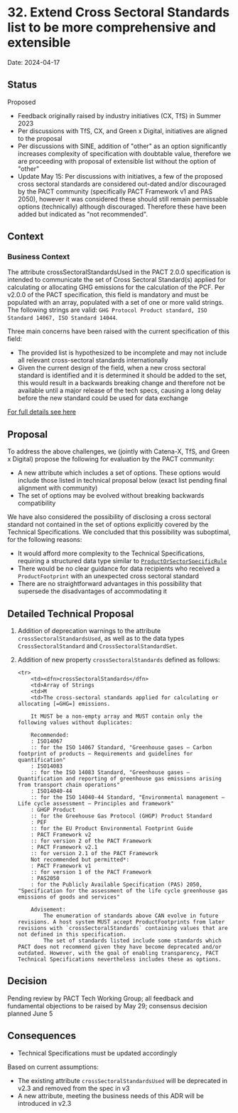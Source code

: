 # 32. Extend Cross Sectoral Standards list to be more comprehensive and extensible

Date: 2024-04-17

## Status

Proposed
* Feedback originally raised by industry initiatives (CX, TfS) in Summer 2023
* Per discussions with TfS, CX, and Green x Digital, initiatives are aligned to the proposal
* Per discussions with SINE, addition of "other" as an option significantly increases complexity of specification with doubtable value, therefore we are proceeding with proposal of extensible list without the option of "other"
* Update May 15: Per discussions with initiatives, a few of the proposed cross sectoral standards are considered out-dated and/or discouraged by the PACT community (specifically PACT Framework v1 and PAS 2050), however it was considered these should still remain permissable options (technically) although discouraged. Therefore these have been added but indicated as "not recommended".

## Context

### Business Context
The attribute crossSectoralStandardsUsed in the PACT 2.0.0 specification is intended to communicate the set of Cross Sectoral Standard(s) applied for calculating or allocating GHG emissions for the calculation of the PCF. Per v2.0.0 of the PACT specification, this field is mandatory and must be populated with an array, populated with a set of one or more valid strings. The following strings are valid: `GHG Protocol Product standard, ISO Standard 14067, ISO Standard 14044`.

Three main concerns have been raised with the current specification of this field:
* The provided list is hypothesized to be incomplete and may not include all relevant cross-sectoral standards internationally
* Given the current design of the field, when a new cross sectoral standard is identified and it is determined it should be added to the set, this would result in a backwards breaking change and therefore not be available until a major release of the tech specs, causing a long delay before the new standard could be used for data exchange

[For full details see here](https://flat-dollar-c04.notion.site/Extend-the-Cross-Sectoral-Standards-List-to-be-more-comprehensive-and-extensible-ddf602f360e14168b2a300d71a38f672)

## Proposal
To address the above challenges, we (jointly with Catena-X, TfS, and Green x Digital) propose the following for evaluation by the PACT community:

* A new attribute which includes a set of options. These options would include those listed in technical proposal below (exact list pending final alignment with community)
* The set of options may be evolved without breaking backwards compatibility

We have also considered the possibility of disclosing a cross sectoral standard not contained in the set of options explicitly covered by the Technical Specifications. We concluded that this possibility was suboptimal, for the following reasons:
* It would afford more complexity to the Technical Specifications, requiring a structured data type similar to [`ProductOrSectorSpecificRule`](https://wbcsd.github.io/data-exchange-protocol/v2/#dt-productorsectorspecificrule)
* There would be no clear guidance for data recipients who received a `ProductFootprint` with an unexpected cross sectoral standard
* There are no straightforward advantages in this possibility that supersede the disadvantages of accommodating it


## Detailed Technical Proposal

1. Addition of deprecation warnings to the attribute `crossSectoralStandardsUsed`, as well as to the data types `CrossSectoralStandard` and `CrossSectoralStandardSet`.
2. Addition of new property `crossSectoralStandards` defined as follows:

    ```
    <tr>
        <td><dfn>crossSectoralStandards</dfn>
        <td>Array of Strings
        <td>M
        <td>The cross-sectoral standards applied for calculating or allocating [=GHG=] emissions.

        It MUST be a non-empty array and MUST contain only the following values without duplicates:

        Recommended:
        : ISO14067
        :: for the ISO 14067 Standard, "Greenhouse gases — Carbon footprint of products — Requirements and guidelines for quantification"
        : ISO14083
        :: for the ISO 14083 Standard, "Greenhouse gases — Quantification and reporting of greenhouse gas emissions arising from transport chain operations"
        : ISO14040-44
        :: for the ISO 14040-44 Standard, "Environmental management — Life cycle assessment — Principles and framework"
        : GHGP Product
        :: for the Greehouse Gas Protocol (GHGP) Product Standard
        : PEF
        :: for the EU Product Environmental Footprint Guide
        : PACT Framework v2
        :: for version 2 of the PACT Framework
        : PACT Framework v2.1
        :: for version 2.1 of the PACT Framework
        Not recommended but permitted*:
        : PACT Framework v1
        :: for version 1 of the PACT Framework
        : PAS2050
        : for the Publicly Available Specification (PAS) 2050, "Specification for the assessment of the life cycle greenhouse gas emissions of goods and services"

        Advisement:
            The enumeration of standards above CAN evolve in future revisions. A host system MUST accept ProductFootprints from later revisions with `crossSectoralStandards` containing values that are not defined in this specification.
            The set of standards listed include some standards which PACT does not recommend given they have become deprecated and/or outdated. However, with the goal of enabling transparency, PACT Technical Specifications nevertheless includes these as options.
    ```

## Decision

Pending review by PACT Tech Working Group; all feedback and fundamental objections to be raised by May 29; consensus decision planned June 5


## Consequences
* Technical Specifications must be updated accordingly

Based on current assumptions:
* The existing attribute `crossSectoralStandardsUsed` will be deprecated in v2.3 and removed from the spec in v3
* A new attribute, meeting the business needs of this ADR will be introduced in v2.3
